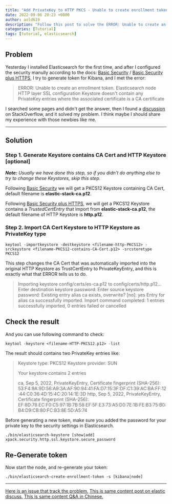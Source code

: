 ```yaml
---
title: "Add PrivateKey to HTTP PKCS - Unable to create enrollment token Error"
date: 2022-09-06 20:23 +0800
author: aold619
description: "Follow this post to solve the ERROR: Unable to create an enrollment token. Elasticsearch node HTTP layer SSL configuration Keystore doesn't contain any PrivateKey entries where the associated certificate is a CA certificate."
categories: [Tutorial]
tags: [tutorial, elasticsearch]
---
```


## Problem

Yesterday I installed Elasticsearch for the first time, and after I configured the security manully according to the docs: [Basic Security](https://www.elastic.co/guide/en/elasticsearch/reference/master/security-basic-setup.html) / [Basic Security plus HTTPS](https://www.elastic.co/guide/en/elasticsearch/reference/master/security-basic-setup-https.html), I try to generate token for Kibana, and I met the error:

> ERROR: Unable to create an enrollment token. Elasticsearch node HTTP layer SSL configuration Keystore doesn't contain any PrivateKey entries where the associated certificate is a CA certificate

I searched some pages and didn't get the answer, then I found a [discussion](https://stackoverflow.com/questions/24974324/import-certificate-as-privatekeyentry) on StackOverflow, and it solved my problem. I think maybe I should share my experience with those newbies like me.

---

## Solution

### Step 1. Generate Keystore contains CA Cert and HTTP Keystore [optional]

***Note:*** *Usually we have done this step, so if you didn't do anything else to try to change these Keystores, skip this step.*

Following [Basic Security](https://www.elastic.co/guide/en/elasticsearch/reference/master/security-basic-setup.html) we will get a PKCS12 Keystore containing CA Cert, default filename is **elastic-stack-ca.p12**.

Following [Basic Security plus HTTPS](https://www.elastic.co/guide/en/elasticsearch/reference/master/security-basic-setup-https.html), we will get a PKCS12 Keystore contains a *TrustedCertEntry* that import from **elastic-stack-ca.p12**, the default filename of HTTP Keystore is **http.p12**.

### Step 2. Import CA Cert Keystore to HTTP Keystore as PrivateKey type

```shell
keytool -importkeystore -destkeystore <filename-http-PKCS12> -srckeystore <filename-PKCS12-contains-CA-Cert.p12> -srcstoretype PKCS12
```

This step changes the CA Cert that was automatically imported into the original HTTP Keystore as TrustCertEntry to PrivateKeyEntry, and this is exactly what that ERROR tells us to do.

> Importing keystore config/certs/es-ca.p12 to config/certs/http.p12...
> Enter destination keystore password:
> Enter source keystore password:
> Existing entry alias ca exists, overwrite? [no]: yes
> Entry for alias ca successfully imported.
> Import command completed: 1 entries successfully imported, 0 entries failed or cancelled

## Check the result

And you can use following command to check:

```shell
keytool -keystore <filename-HTTP-PKCS12.p12> -list
```

The result should contains two PrivateKey entries like:

> Keystore type: PKCS12
> Keystore provider: SUN
>
> Your keystore contains 2 entries
>
> ca, Sep 5, 2022, PrivateKeyEntry,
> Certificate fingerprint (SHA-256): 53:F4:9A:9D:56:A9:3A:AF:90:94:41:FA:D7:15:3F:DF:C1:39:AC:BA:FF:12:44:C0:36:4D:15:4C:20:14:1E:3D
> http, Sep 5, 2022, PrivateKeyEntry,
> Certificate fingerprint (SHA-256): EF:8D:78:EC:F0:C5:97:1B:7B:58:EF:5F:E3:73:A5:D0:7E:1B:FE:B3:75:B0:B4:D9:CB:80:FC:B3:8E:5D:A5:74


Before generating a new token, make sure you added the password for your private key to the security settings in Elasticsearch.

```shell
./bin/elasticsearch-keystore [show|add] xpack.security.http.ssl.keystore.secure_password
```

## Re-Generate token

Now start the node, and re-generate your token:

```shell
./bin/elasticsearch-create-enrollment-token -s [kibana|node]
```

---

[Here is an issue that track the problem.](https://github.com/elastic/elasticsearch/issues/89017)
[This is same content post on elastic discuss.](https://discuss.elastic.co/t/import-ca-cert-as-privatekeyentry-to-http-keystore-solve-unable-to-create-enrollment-token-error/)
[This is same content Q&A in Chinese.](https://segmentfault.com/q/1010000041427143/a-1020000042440364)

